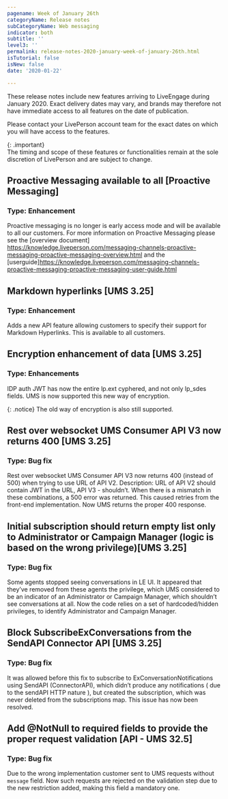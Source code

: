 ```yaml
---
pagename: Week of January 26th
categoryName: Release notes
subCategoryName: Web messaging
indicator: both
subtitle: ''
level3: ''
permalink: release-notes-2020-january-week-of-january-26th.html
isTutorial: false
isNew: false
date: '2020-01-22'

---
```


These release notes include new features arriving to LiveEngage during January 2020. Exact delivery dates may vary, and brands may therefore not have immediate access to all features on the date of publication.

Please contact your LivePerson account team for the exact dates on which you will have access to the features.

{: .important}  
The timing and scope of these features or functionalities remain at the sole discretion of LivePerson and are subject to change.

## Proactive Messaging available to all [Proactive Messaging] 
### Type: Enhancement
Proactive messaging is no longer is early access mode and will be available to all our customers.
For more information on Proactive Messaging please see the [overview document] https://knowledge.liveperson.com/messaging-channels-proactive-messaging-proactive-messaging-overview.html and the [userguide]https://knowledge.liveperson.com/messaging-channels-proactive-messaging-proactive-messaging-user-guide.html

## Markdown hyperlinks [UMS 3.25] 
### Type: Enhancement

Adds a new API feature allowing customers to specify their support for Markdown Hyperlinks. This is available to all customers. 

## Encryption enhancement of data [UMS 3.25]
### Type: Enhancements
IDP auth JWT has now the entire lp.ext cyphered, and not only lp_sdes fields. UMS is now supported this new way of encryption. 

{: .notice}
The old way of encryption is also still supported.

## Rest over websocket UMS Consumer API V3 now returns 400 [UMS 3.25]
### Type: Bug fix
Rest over websocket UMS Consumer API V3 now returns 400 (instead of 500) when trying to use URL of API V2.
Description: URL of API V2 should contain JWT in the URL, API V3 - shouldn’t. When there is a mismatch in these combinations, a 500 error was returned. This caused retries from the front-end implementation. 
Now UMS returns the proper 400 response.    

## Initial subscription should return empty list only to Administrator or Campaign Manager (logic is based on the wrong privilege)[UMS 3.25]
### Type: Bug fix

Some agents stopped seeing conversations in LE UI. It appeared that they’ve removed from these agents the privilege, which UMS considered to be an indicator of an Administrator or Campaign Manager, which shouldn’t see conversations at all. 
Now the code relies on a set of hardcoded/hidden privileges, to identify Administrator and Campaign Manager.

## Block SubscribeExConversations from the SendAPI Connector API [UMS 3.25]
### Type: Bug fix
It was allowed before this fix to subscribe to ExConversationNotifications using SendAPI (ConnectorAPI), which didn’t produce any notifications ( due to the sendAPI HTTP nature ), but created the subscription, which was never deleted from the subscriptions map. 
This issue has now been resolved.

## Add @NotNull to required fields to provide the proper request validation [API - UMS 32.5] 
### Type: Bug fix

Due to the wrong implementation customer sent to UMS requests without `message` field.
Now such requests are rejected on the validation step due to the new restriction added, making this field a mandatory one.

